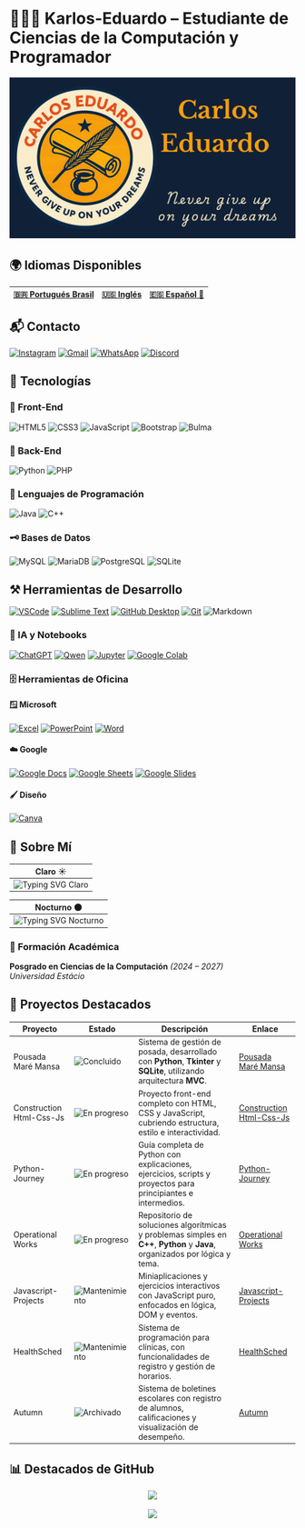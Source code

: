 # 🧑🏼‍💻 Karlos-Eduardo – Estudiante de Ciencias de la Computación y Programador

![BannerGit](./assets/BannerGit.png)

## 🌍 Idiomas Disponibles

| **[🇧🇷 Portugués Brasil](README-BR.md)** | **[🇺🇸 Inglés](README.md)** | **[🇪🇸 Español 🌟](README-ES.md)** |
|:-----------------------------------------------------------------------------------------------------:|:----------------------------------------------------------------------------------------------:|:------------------------------------------------------------------------------------------------:|

## 📬 Contacto

[![Instagram](https://img.shields.io/badge/Instagram-E4405F?style=for-the-badge&logo=instagram&logoColor=white)](https://www.instagram.com/karlmbarreto/)  [![Gmail](https://img.shields.io/badge/Gmail-D14836?style=for-the-badge&logo=gmail&logoColor=white)](mailto:cadumcarlos@gmail.com)  [![WhatsApp](https://img.shields.io/badge/WhatsApp-25D366?style=for-the-badge&logo=whatsapp&logoColor=white)](https://wa.me/5521979667744)  [![Discord](https://img.shields.io/badge/Discord-7289DA?style=for-the-badge&logo=discord&logoColor=white)](https://discord.com/users/carloseduardo080765)

## 📱 Tecnologías

### 🎨 Front-End

![HTML5](https://img.shields.io/badge/HTML5-E34F26?style=for-the-badge&logo=html5&logoColor=white)  ![CSS3](https://img.shields.io/badge/CSS3-1572B6?style=for-the-badge&logo=css3&logoColor=white)  ![JavaScript](https://img.shields.io/badge/JavaScript-323330?style=for-the-badge&logo=javascript&logoColor=F7DF1E)  ![Bootstrap](https://img.shields.io/badge/Bootstrap-563D7C?style=for-the-badge&logo=bootstrap&logoColor=white)  ![Bulma](https://img.shields.io/badge/bulma-00D0B1?style=for-the-badge&logo=bulma&logoColor=white)

### 🏦 Back-End

![Python](https://img.shields.io/badge/Python-3776AB?style=for-the-badge&logo=python&logoColor=white)  ![PHP](https://img.shields.io/badge/PHP-777BB4?style=for-the-badge&logo=php&logoColor=white)

### 🧠 Lenguajes de Programación

![Java](https://img.shields.io/badge/Java-ED8B00?style=for-the-badge&logo=openjdk&logoColor=white)  ![C++](https://img.shields.io/badge/C%2B%2B-00599C?style=for-the-badge&logo=c%2B%2B&logoColor=white)

### 🗝️ Bases de Datos

![MySQL](https://img.shields.io/badge/MySQL-005C84?style=for-the-badge&logo=mysql&logoColor=white)  ![MariaDB](https://img.shields.io/badge/MariaDB-003545?style=for-the-badge&logo=mariadb&logoColor=white)  ![PostgreSQL](https://img.shields.io/badge/PostgreSQL-316192?style=for-the-badge&logo=postgresql&logoColor=white)  ![SQLite](https://img.shields.io/badge/sqlite-%2307405e.svg?style=for-the-badge&logo=sqlite&logoColor=white)

## ⚒️ Herramientas de Desarrollo

[![VSCode](https://img.shields.io/badge/VSCode-007ACC?style=for-the-badge&logo=visual-studio-code&logoColor=white)](https://code.visualstudio.com/)   [![Sublime Text](https://img.shields.io/badge/Sublime_Text-FF9800?style=for-the-badge&logo=sublime-text&logoColor=white)](https://www.sublimetext.com/)  [![GitHub Desktop](https://img.shields.io/badge/GitHub_Desktop-24292F?style=for-the-badge&logo=github&logoColor=white)](https://desktop.github.com/)  [![Git](https://img.shields.io/badge/Git-F05032?style=for-the-badge&logo=git&logoColor=white)](https://git-scm.com/)  ![Markdown](https://img.shields.io/badge/Markdown-000000?style=for-the-badge&logo=markdown&logoColor=white)

### 🤖 IA y Notebooks

[![ChatGPT](https://img.shields.io/badge/ChatGPT-10A37F?style=for-the-badge&logo=openai&logoColor=white)](https://chat.openai.com/)  [![Qwen](https://img.shields.io/badge/Qwen_AI-00B386?style=for-the-badge&logo=alibabacloud&logoColor=white)](https://chat.qwen.ai) [![Jupyter](https://img.shields.io/badge/Jupyter-F37626?style=for-the-badge&logo=jupyter&logoColor=white)](https://jupyter.org/)  [![Google Colab](https://img.shields.io/badge/Google_Colab-F9AB00?style=for-the-badge&logo=google-colab&logoColor=white)](https://colab.research.google.com/)

### 🗄️ Herramientas de Oficina

#### 🪟 Microsoft

[![Excel](https://img.shields.io/badge/Excel-217346?style=for-the-badge&logo=microsoft-excel&logoColor=white)](https://www.microsoft.com/excel)  [![PowerPoint](https://img.shields.io/badge/PowerPoint-B7472A?style=for-the-badge&logo=microsoft-powerpoint&logoColor=white)](https://www.microsoft.com/powerpoint)  [![Word](https://img.shields.io/badge/Word-2B579A?style=for-the-badge&logo=microsoft-word&logoColor=white)](https://www.microsoft.com/word)

#### ☁️ Google

[![Google Docs](https://img.shields.io/badge/Google_Docs-4285F4?style=for-the-badge&logo=google-docs&logoColor=white)](https://docs.google.com/)  [![Google Sheets](https://img.shields.io/badge/Google_Sheets-34A853?style=for-the-badge&logo=google-sheets&logoColor=white)](https://sheets.google.com)  [![Google Slides](https://img.shields.io/badge/Google_Slides-F4B400?style=for-the-badge&logo=google-slides&logoColor=white)](https://slides.google.com)

#### 🖌️ Diseño

[![Canva](https://img.shields.io/badge/Canva-00C4CC?style=for-the-badge&logo=canva&logoColor=white)](https://www.canva.com/)

## 📝 Sobre Mí

| Claro ☀️ |
|--------------------------|
|  ![Typing SVG Claro](https://readme-typing-svg.demolab.com?font=Courier+Prime&weight=1200&size=28&pause=1000&color=102036&background=f9ecca&center=true&vCenter=true&width=1000&lines=%3E+print(%27Estudio+Ciencia+de+la+Computaci%C3%B3n%27)%3B%3E+print(%27Enfocado+en+desarrollo+web+y+bases+de+datos%27)%3B%3E+print(%27Apasionado+por+resolver+problemas+complejos%27)%3B%3E+print(%27Buscar+conocimiento+es+mi+hobby%27)%3B%3E+print(%27Si+buscas+colaboraci%C3%B3n+o+intercambiar+ideas...%27)%3B%3E+print(%27Estoy+a+disposici%C3%B3n!%27)%3B) |

| Nocturno 🌑 |
|--------------------------|
| ![Typing SVG Nocturno](https://readme-typing-svg.demolab.com?font=Courier+Prime&weight=1200&size=28&pause=1000&color=f8a50e&background=000000&center=true&vCenter=true&width=1000&lines=%3E+print(%27Estudio+Ciencia+de+la+Computaci%C3%B3n%27)%3B%3E+print(%27Enfocado+en+desarrollo+web+y+bases+de+datos%27)%3B%3E+print(%27Apasionado+por+resolver+problemas+complejos%27)%3B%3E+print(%27Buscar+conocimiento+es+mi+hobby%27)%3B%3E+print(%27Si+buscas+colaboraci%C3%B3n+o+intercambiar+ideas...%27)%3B%3E+print(%27Estoy+a+disposici%C3%B3n!%27)%3B) |


### 📘 Formación Académica

**Posgrado en Ciencias de la Computación** *(2024 – 2027)*  
*Universidad Estácio*

## 🚀 Proyectos Destacados

| Proyecto                 | Estado                                                               | Descripción                                                                                                                  | Enlace                                                                                           |
|--------------------------|----------------------------------------------------------------------|------------------------------------------------------------------------------------------------------------------------------|--------------------------------------------------------------------------------------------------|
| Pousada Maré Mansa       | ![Concluido](https://img.shields.io/badge/status-concluded-green)    | Sistema de gestión de posada, desarrollado con **Python**, **Tkinter** y **SQLite**, utilizando arquitectura **MVC**.| [Pousada Maré Mansa](https://github.com/Karlos-Eduardo-Mrqs/Pousada-Mare-Mansa)|
| Construction Html-Css-Js | ![En progreso](https://img.shields.io/badge/status-in%20progress-yellow) | Proyecto front-end completo con HTML, CSS y JavaScript, cubriendo estructura, estilo e interactividad.| [Construction Html-Css-Js](https://github.com/Karlos-Eduardo-Mrqs/Construction-Html-Css-Javascript) |
| Python-Journey           | ![En progreso](https://img.shields.io/badge/status-in%20progress-yellow) | Guía completa de Python con explicaciones, ejercicios, scripts y proyectos para principiantes e intermedios.| [Python-Journey](https://github.com/Karlos-Eduardo-Mrqs/Python-Journey)|
| Operational Works        | ![En progreso](https://img.shields.io/badge/status-in%20progress-yellow) | Repositorio de soluciones algorítmicas y problemas simples en **C++**, **Python** y **Java**, organizados por lógica y tema.| [Operational Works](https://github.com/Karlos-Eduardo-Mrqs/Operational_Works)|
| Javascript-Projects      | ![Mantenimiento](https://img.shields.io/badge/status-maintenance-blue)  | Miniaplicaciones y ejercicios interactivos con JavaScript puro, enfocados en lógica, DOM y eventos.| [Javascript-Projects](https://github.com/Karlos-Eduardo-Mrqs/Javascript-Projects)|
| HealthSched              | ![Mantenimiento](https://img.shields.io/badge/status-maintenance-blue)  | Sistema de programación para clínicas, con funcionalidades de registro y gestión de horarios.| [HealthSched](https://github.com/Karlos-Eduardo-Mrqs/Scheduling_Project-HealthSched)|
| Autumn                   | ![Archivado](https://img.shields.io/badge/status-archived-lightgrey) | Sistema de boletines escolares con registro de alumnos, calificaciones y visualización de desempeño.| [Autumn](https://github.com/Karlos-Eduardo-Mrqs/Bulletin_Project)                                |

## 📊 Destacados de GitHub

<p align="center">
  <img height="180em" src="https://github-readme-stats.vercel.app/api?username=Karlos-Eduardo-Mrqs&show_icons=true&theme=tokyonight&hide_border=true&count_private=true"/>
</p>

<p align="center">
  <img height="180em" src="https://github-profile-trophy.vercel.app/?username=Karlos-Eduardo-Mrqs&theme=tokyonight&column=4&no-frame=true&margin-w=40&margin-h=15&hide_border=true" />
</p>
